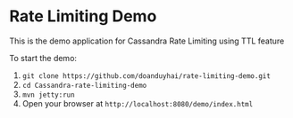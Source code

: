 Rate Limiting Demo
===============================

This is the demo application for Cassandra Rate Limiting using TTL feature

To start the demo:

1. `git clone https://github.com/doanduyhai/rate-limiting-demo.git`
2. `cd Cassandra-rate-limiting-demo`
3. `mvn jetty:run`
4. Open your browser at `http://localhost:8080/demo/index.html`


